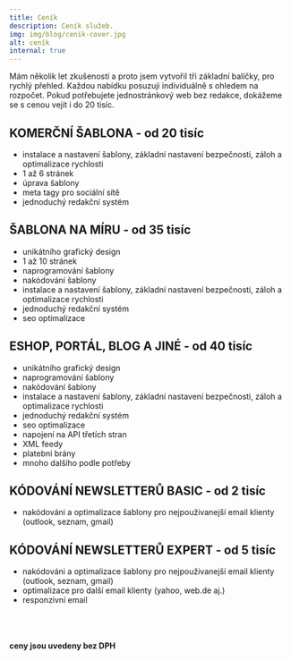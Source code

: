 ```yaml
---
title: Ceník
description: Ceník služeb.
img: img/blog/cenik-cover.jpg
alt: ceník
internal: true
---
```


Mám několik let zkušeností a proto jsem vytvořil tři základní balíčky, pro rychlý přehled. Každou nabídku posuzuji individuálně s ohledem na rozpočet. Pokud potřebujete jednostránkový web bez redakce, dokážeme se s cenou vejít i do 20 tisíc.  

## KOMERČNÍ ŠABLONA - <strong class="text-orange">od 20 tisíc</strong>

- instalace a nastavení šablony, základní nastavení bezpečnosti, záloh a optimalizace rychlosti
- 1 až 6 stránek
- úprava šablony
- meta tagy pro sociální sítě
- jednoduchý redakční systém

## ŠABLONA NA MÍRU - <strong class="text-orange">od 35 tisíc</strong>

- unikátního grafický design
- 1 až 10 stránek
- naprogramování šablony
- nakódování šablony
- instalace a nastavení šablony, základní nastavení bezpečnosti, záloh a optimalizace rychlosti
- jednoduchý redakční systém
- seo optimalizace

## ESHOP, PORTÁL, BLOG A JINÉ - <strong class="text-orange">od 40 tisíc</strong>

- unikátního grafický design
- naprogramování šablony
- nakódování šablony
- instalace a nastavení šablony, základní nastavení bezpečnosti, záloh a optimalizace rychlosti
- jednoduchý redakční systém
- seo optimalizace
- napojení na API třetích stran
- XML feedy
- platební brány
- mnoho dalšího podle potřeby

## KÓDOVÁNÍ NEWSLETTERŮ BASIC - <strong class="text-orange">od 2 tisíc</strong>
- nakódováni a optimalizace šablony pro nejpouživanejší email klienty (outlook, seznam, gmail)
   
## KÓDOVÁNÍ NEWSLETTERŮ EXPERT - <strong class="text-orange">od 5 tisíc</strong>
- nakódováni a optimalizace šablony pro nejpouživanejší email klienty (outlook, seznam, gmail)
- optimalizace pro další email klienty (yahoo, web.de aj.)
- responzivní email


<br>
<br>
<br>
<strong>ceny jsou uvedeny bez DPH</strong>
